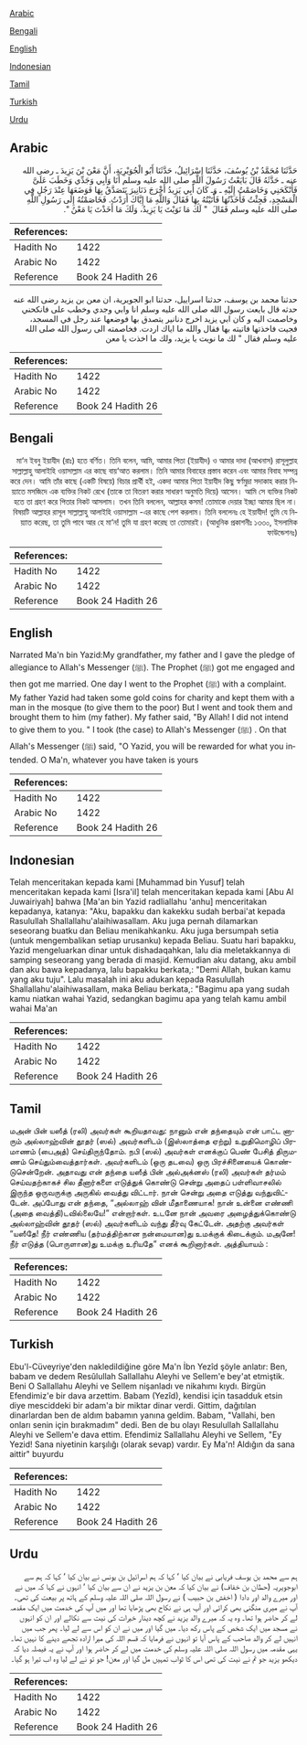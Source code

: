[Arabic](#arabic)

[Bengali](#bengali)

[English](#english)

[Indonesian](#indonesian)

[Tamil](#tamil)

[Turkish](#turkish)

[Urdu](#urdu)

## Arabic


<div dir="rtl" lang="ar" style={{fontSize:'larger',backgroundColor:'#f8f9fa',padding:20}}>
حَدَّثَنَا مُحَمَّدُ بْنُ يُوسُفَ، حَدَّثَنَا إِسْرَائِيلُ، حَدَّثَنَا أَبُو الْجُوَيْرِيَةِ، أَنَّ مَعْنَ بْنَ يَزِيدَ ـ رضى الله عنه ـ حَدَّثَهُ قَالَ بَايَعْتُ رَسُولَ اللَّهِ صلى الله عليه وسلم أَنَا وَأَبِي وَجَدِّي وَخَطَبَ عَلَىَّ فَأَنْكَحَنِي وَخَاصَمْتُ إِلَيْهِ ـ وَـ كَانَ أَبِي يَزِيدُ أَخْرَجَ دَنَانِيرَ يَتَصَدَّقُ بِهَا فَوَضَعَهَا عِنْدَ رَجُلٍ فِي الْمَسْجِدِ، فَجِئْتُ فَأَخَذْتُهَا فَأَتَيْتُهُ بِهَا فَقَالَ وَاللَّهِ مَا إِيَّاكَ أَرَدْتُ‏.‏ فَخَاصَمْتُهُ إِلَى رَسُولِ اللَّهِ صلى الله عليه وسلم فَقَالَ ‏ "‏ لَكَ مَا نَوَيْتَ يَا يَزِيدُ، وَلَكَ مَا أَخَذْتَ يَا مَعْنُ ‏"‏‏.‏
</div>
<div style={{backgroundColor:'#f8f9fa',padding:20, marginBottom: 10}}><table> <thead> <tr> <th>References:</th> <th></th> </tr> </thead> <tbody><tr><td>Hadith No</td><td>1422</td></tr><tr><td>Arabic No</td><td>1422</td></tr><tr><td>Reference</td><td>Book 24 Hadith 26</td></tr></tbody></table></div>


<div dir="rtl" lang="ar" style={{fontSize:'larger',backgroundColor:'#f8f9fa',padding:20}}>
حدثنا محمد بن يوسف، حدثنا اسراييل، حدثنا ابو الجويرية، ان معن بن يزيد رضى الله عنه حدثه قال بايعت رسول الله صلى الله عليه وسلم انا وابي وجدي وخطب على فانكحني وخاصمت اليه و كان ابي يزيد اخرج دنانير يتصدق بها فوضعها عند رجل في المسجد، فجيت فاخذتها فاتيته بها فقال والله ما اياك اردت. فخاصمته الى رسول الله صلى الله عليه وسلم فقال " لك ما نويت يا يزيد، ولك ما اخذت يا معن
</div>
<div style={{backgroundColor:'#f8f9fa',padding:20, marginBottom: 10}}><table> <thead> <tr> <th>References:</th> <th></th> </tr> </thead> <tbody><tr><td>Hadith No</td><td>1422</td></tr><tr><td>Arabic No</td><td>1422</td></tr><tr><td>Reference</td><td>Book 24 Hadith 26</td></tr></tbody></table></div>

## Bengali


<div dir="rtl" lang="bn" style={{fontSize:'larger',backgroundColor:'#f8f9fa',padding:20}}>
মা‘ন ইবনু ইয়াযীদ (রাঃ) হতে বর্ণিত। তিনি বলেন, আমি, আমার পিতা (ইয়াযীদ) ও আমার দাদা (আখনাস) রাসূলুল্লাহ সাল্লাল্লাহু আলাইহি ওয়াসাল্লাম এর কাছে বায়‘আত করলাম। তিনি আমার বিবাহের প্রস্তাব করেন এবং আমার বিবাহ সম্পন্ন করে দেন। আমি তাঁর কাছে (একটি বিষয়ে) বিচার প্রার্থী হই, একদা আমার পিতা ইয়াযীদ কিছু স্বর্ণমুদ্রা সদাকাহ করার নিয়্যাতে মসজিদে এক ব্যক্তির নিকট রেখে (তাকে তা বিতরণ করার সাধারণ অনুমতি দিয়ে) আসেন। আমি সে ব্যক্তির নিকট হতে তা গ্রহণ করে পিতার নিকট আসলাম। তখন তিনি বললেন, আল্লাহর কসম! তোমাকে দেয়ার ইচ্ছা আমার ছিল না। বিষয়টি আল্লাহর রাসূল সাল্লাল্লাহু আলাইহি ওয়াসাল্লাম -এর কাছে পেশ করলাম। তিনি বললেনঃ হে ইয়াযীদ! তুমি যে নিয়্যাত করেছ, তা তুমি পাবে আর হে মা‘ন! তুমি যা গ্রহণ করেছ তা তোমারই। (আধুনিক প্রকাশনীঃ ১৩৩০, ইসলামিক ফাউন্ডেশনঃ)
</div>
<div style={{backgroundColor:'#f8f9fa',padding:20, marginBottom: 10}}><table> <thead> <tr> <th>References:</th> <th></th> </tr> </thead> <tbody><tr><td>Hadith No</td><td>1422</td></tr><tr><td>Arabic No</td><td>1422</td></tr><tr><td>Reference</td><td>Book 24 Hadith 26</td></tr></tbody></table></div>

## English


<div dir="ltr" lang="en" style={{fontSize:'larger',backgroundColor:'#f8f9fa',padding:20}}>
Narrated Ma'n bin Yazid:My grandfather, my father and I gave the pledge of allegiance to Allah's Messenger (ﷺ). The Prophet (ﷺ) got me engaged and then got me married. One day I went to the Prophet (ﷺ) with a complaint. My father Yazid had taken some gold coins for charity and kept them with a man in the mosque (to give them to the poor) But I went and took them and brought them to him (my father). My father said, "By Allah! I did not intend to give them to you. " I took (the case) to Allah's Messenger (ﷺ) . On that Allah's Messenger (ﷺ) said, "O Yazid, you will be rewarded for what you intended. O Ma'n, whatever you have taken is yours
</div>
<div style={{backgroundColor:'#f8f9fa',padding:20, marginBottom: 10}}><table> <thead> <tr> <th>References:</th> <th></th> </tr> </thead> <tbody><tr><td>Hadith No</td><td>1422</td></tr><tr><td>Arabic No</td><td>1422</td></tr><tr><td>Reference</td><td>Book 24 Hadith 26</td></tr></tbody></table></div>

## Indonesian


<div dir="ltr" lang="id" style={{fontSize:'larger',backgroundColor:'#f8f9fa',padding:20}}>
Telah menceritakan kepada kami [Muhammad bin Yusuf] telah menceritakan kepada kami [Isra'il] telah menceritakan kepada kami [Abu Al Juwairiyah] bahwa [Ma'an bin Yazid radliallahu 'anhu] menceritakan kepadanya, katanya: "Aku, bapakku dan kakekku sudah berbai'at kepada Rasulullah Shallallahu'alaihiwasallam. Aku juga pernah dilamarkan seseorang buatku dan Beliau menikahkanku. Aku juga bersumpah setia (untuk mengembalikan setiap urusanku) kepada Beliau. Suatu hari bapakku, Yazid mengeluarkan dinar untuk dishadaqahkan, lalu dia meletakkannya di samping seseorang yang berada di masjid. Kemudian aku datang, aku ambil dan aku bawa kepadanya, lalu bapakku berkata,: "Demi Allah, bukan kamu yang aku tuju". Lalu masalah ini aku adukan kepada Rasulullah Shallallahu'alaihiwasallam, maka Beliau berkata,: "Bagimu apa yang sudah kamu niatkan wahai Yazid, sedangkan bagimu apa yang telah kamu ambil wahai Ma'an
</div>
<div style={{backgroundColor:'#f8f9fa',padding:20, marginBottom: 10}}><table> <thead> <tr> <th>References:</th> <th></th> </tr> </thead> <tbody><tr><td>Hadith No</td><td>1422</td></tr><tr><td>Arabic No</td><td>1422</td></tr><tr><td>Reference</td><td>Book 24 Hadith 26</td></tr></tbody></table></div>

## Tamil


<div dir="ltr" lang="ta" style={{fontSize:'larger',backgroundColor:'#f8f9fa',padding:20}}>
மஅன் பின் யஸீத் (ரலி) அவர்கள் கூறியதாவது: நானும் என் தந்தையும் என் பாட்ட னாரும் அல்லாஹ்வின் தூதர் (ஸல்) அவர்களிடம் (இஸ்லாத்தை ஏற்று) உறுதிமொழிப் பிரமாணம் (பைஅத்) செய்திருந்தோம். நபி (ஸல்) அவர்கள் எனக்குப் பெண் பேசித் திருமணம் செய்தும்வைத்தார்கள். அவர்களிடம் (ஒரு தடவை) ஒரு பிரச்சினையைக் கொண்டுசென்றேன். அதாவது என் தந்தை யஸீத் பின் அல்அக்னஸ் (ரலி) அவர்கள் தர்மம் செய்வதற்காகச் சில தீனார்களை எடுத்துக் கொண்டு சென்று அதைப் பள்ளிவாசலில் இருந்த ஒருவருக்கு அருகில் வைத்து விட்டார். நான் சென்று அதை எடுத்து வந்துவிட்டேன். அப்போது என் தந்தை, “அல்லாஹ் வின் மீதாணையாக! நான் உன்னை எண்ணி (அதை வைத்தி)டவில்லையே!” என்றார்கள். உடனே நான் அவரை அழைத்துக்கொண்டு அல்லாஹ்வின் தூதர் (ஸல்) அவர்களிடம் வந்து தீர்வு கேட்டேன். அதற்கு அவர்கள் “யஸீதே! நீர் எண்ணிய (தர்மத்திற்கான நன்மையான)து உமக்குக் கிடைக்கும். மஅனே! நீர் எடுத்த (பொருளான)து உமக்கு உரியதே” எனக் கூறினார்கள். அத்தியாயம் :
</div>
<div style={{backgroundColor:'#f8f9fa',padding:20, marginBottom: 10}}><table> <thead> <tr> <th>References:</th> <th></th> </tr> </thead> <tbody><tr><td>Hadith No</td><td>1422</td></tr><tr><td>Arabic No</td><td>1422</td></tr><tr><td>Reference</td><td>Book 24 Hadith 26</td></tr></tbody></table></div>

## Turkish


<div dir="ltr" lang="tr" style={{fontSize:'larger',backgroundColor:'#f8f9fa',padding:20}}>
Ebu'l-Cüveyriye'den nakledildiğine göre Ma'n İbn Yezîd şöyle anlatır: Ben, babam ve dedem Resûlullah Sallallahu Aleyhi ve Sellem'e bey'at etmiştik. Beni O Sallallahu Aleyhi ve Sellem nişanladı ve nikahımı kıydı. Birgün Efendimiz'e bir dava arzettim. Babam (Yezîd), kendisi için tasadduk etsin diye mesciddeki bir adam'a bir miktar dinar verdi. Gittim, dağıtılan dinarlardan ben de aldım babamın yanına geldim. Babam, "Vallahi, ben onları senin için bırakmadım" dedi. Ben de bu olayı Resulullah Sallallahu Aleyhi ve Sellem'e dava ettim. Efendimiz Sallallahu Aleyhi ve Sellem, "Ey Yezid! Sana niyetinin karşılığı (olarak sevap) vardır. Ey Ma'n! Aldığın da sana aittir" buyurdu
</div>
<div style={{backgroundColor:'#f8f9fa',padding:20, marginBottom: 10}}><table> <thead> <tr> <th>References:</th> <th></th> </tr> </thead> <tbody><tr><td>Hadith No</td><td>1422</td></tr><tr><td>Arabic No</td><td>1422</td></tr><tr><td>Reference</td><td>Book 24 Hadith 26</td></tr></tbody></table></div>

## Urdu


<div dir="rtl" lang="ur" style={{fontSize:'larger',backgroundColor:'#f8f9fa',padding:20}}>
ہم سے محمد بن یوسف فریابی نے بیان کیا ‘ کہا کہ ہم اسرائیل بن یونس نے بیان کیا ‘ کہا کہ ہم سے ابوجویریہ (حطان بن خفاف) نے بیان کیا کہ معن بن یزید نے ان سے بیان کیا ‘ انہوں نے کہا کہ میں نے اور میرے والد اور دادا ( اخفش بن حبیب ) نے رسول اللہ صلی اللہ علیہ وسلم کے ہاتھ پر بیعت کی تھی۔ آپ نے میری منگنی بھی کرائی اور آپ ہی نے نکاح بھی پڑھایا تھا اور میں آپ کی خدمت میں ایک مقدمہ لے کر حاضر ہوا تھا۔ وہ یہ کہ میرے والد یزید نے کچھ دینار خیرات کی نیت سے نکالے اور ان کو انہوں نے مسجد میں ایک شخص کے پاس رکھ دیا۔ میں گیا اور میں نے ان کو اس سے لے لیا۔ پھر جب میں انہیں لے کر والد صاحب کے پاس آیا تو انہوں نے فرمایا کہ قسم اللہ کی میرا ارادہ تجھے دینے کا نہیں تھا۔ یہی مقدمہ میں رسول اللہ صلی اللہ علیہ وسلم کی خدمت میں لے کر حاضر ہوا اور آپ نے یہ فیصلہ دیا کہ دیکھو یزید جو تم نے نیت کی تھی اس کا ثواب تمہیں مل گیا اور معن! جو تو نے لے لیا وہ اب تیرا ہو گیا۔
</div>
<div style={{backgroundColor:'#f8f9fa',padding:20, marginBottom: 10}}><table> <thead> <tr> <th>References:</th> <th></th> </tr> </thead> <tbody><tr><td>Hadith No</td><td>1422</td></tr><tr><td>Arabic No</td><td>1422</td></tr><tr><td>Reference</td><td>Book 24 Hadith 26</td></tr></tbody></table></div>